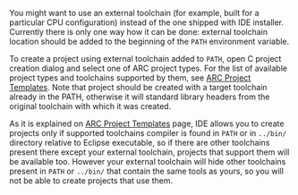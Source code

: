 You might want to use an external toolchain (for example, built for a
particular CPU configuration) instead of the one shipped with IDE
installer. Currently there is only one way how it can be done: external toolchain
location should be added to the beginning of the `PATH` environment variable.

To create a project using external toolchain added to `PATH`, open C project
creation dialog and select one of ARC project types. For the list of available
project types and toolchains supported by them, see [ARC Project
Templates](ARC-Project-Templates). Note that project should be created with a
target toolchain already in the PATH, otherwise it will standard library headers
from the original toolchain with which it was created.

As it is explained on [ARC Project Templates](ARC-Project-Templates) page, IDE
allows you to create projects only if supported toolchains compiler is found in
`PATH` or in `../bin/` directory relative to Eclipse executable, so if there are
other toolchains present there except your external toolchain, projects that
support them will be available too. However your external toolchain will hide
other toolchains present in `PATH` or `../bin/` that contain the same tools as
yours, so you will not be able to create projects that use them.

